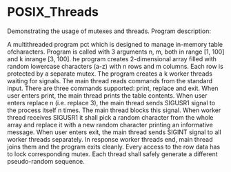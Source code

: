 # POSIX_Threads
Demonstrating the usage of mutexes and threads.
Program description:

A multithreaded program pct which is designed to manage in-memory table ofcharacters.
Program is called with 3 arguments n, m, both in range [1, 100] and k inrange [3, 100].
he program creates 2-dimensional array filled with random lowercase characters (a-z) with n rows and m columns.
Each row is protected by a separate mutex.
The program creates a k worker threads waiting for signals.
The main thread reads commands from the standard input. There are three commands supported: print, replace and exit.
When user enters print, the main thread prints the table contents.
When user enters replace n (i.e. replace 3), the main thread sends SIGUSR1 signal to the process itself n times. The main thread blocks this signal. When worker thread receives SIGUSR1 it shall pick a random character from the whole array and replace it with a new random character printing an informative message.
When user enters  exit, the main thread sends SIGINT signal to all worker threads separately. In response worker threads end, main thread joins them and the program exits cleanly.
Every access to the row data has to lock corresponding mutex.
Each thread shall safely generate a different pseudo-random sequence.
